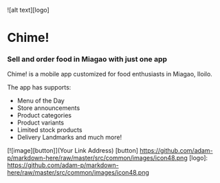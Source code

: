 ![alt text][logo]
# Chime!
### Sell and order food in Miagao with just one app

Chime! is a mobile app customized for food enthusiasts in Miagao, Iloilo.

The app has supports:
- Menu of the Day
- Store announcements
- Product categories
- Product variants
- Limited stock products
- Delivery Landmarks
and much more!


[![image][button]](Your Link Address)
[button] https://github.com/adam-p/markdown-here/raw/master/src/common/images/icon48.png
[logo]: https://github.com/adam-p/markdown-here/raw/master/src/common/images/icon48.png
